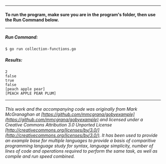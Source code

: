 ___
#### To run the program, make sure you are in the program's folder, then use the Run Command below.
___
##### Run Command:

`$ go run collection-functions.go`

##### Results:
```
2
false
true
false
[peach apple pear]
[PEACH APPLE PEAR PLUM]
```
___
###### This work and the accompanying code was originally from Mark McGranaghan at [https://github.com/mmcgrana/gobyexample](https://github.com/mmcgrana/gobyexample) and licensed under a Creative Commons Attribution 3.0 Unported License [http://creativecommons.org/licenses/by/3.0/](http://creativecommons.org/licenses/by/3.0/). It has been used to provide an example base for multiple languages to provide a basis of comparitive programming language study for syntax, language simplicity, number of lines of code and operations required to perform the same task, as well as compile and run speed combined.